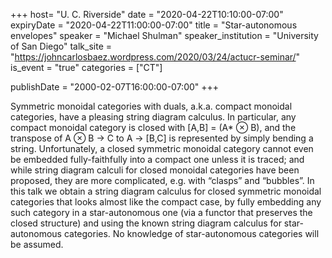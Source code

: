 +++
  host= "U. C. Riverside"
  date = "2020-04-22T10:10:00-07:00"
  expiryDate = "2020-04-22T11:00:00-07:00"
  title = "Star-autonomous envelopes"
  speaker = "Michael Shulman"
  speaker_institution = "University of San Diego"
  talk_site = "https://johncarlosbaez.wordpress.com/2020/03/24/actucr-seminar/"
  is_event = "true"
  categories = ["CT"]

  publishDate = "2000-02-07T16:00:00-07:00"
+++

Symmetric monoidal categories with duals, a.k.a. compact monoidal categories, have a pleasing string diagram calculus. In particular, any compact monoidal category is closed with [A,B] = (A* ⊗ B), and the transpose of A ⊗ B → C to A → [B,C] is represented by simply bending a string. Unfortunately, a closed symmetric monoidal category cannot even be embedded fully-faithfully into a compact one unless it is traced; and while string diagram calculi for closed monoidal categories have been proposed, they are more complicated, e.g. with “clasps” and “bubbles”. In this talk we obtain a string diagram calculus for closed symmetric monoidal categories that looks almost like the compact case, by fully embedding any such category in a star-autonomous one (via a functor that preserves the closed structure) and using the known string diagram calculus for star-autonomous categories. No knowledge of star-autonomous categories will be assumed. 